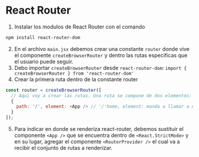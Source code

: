 # React Router
1. Instalar los modulos de React Router con el comando 
```bash
npm install react-router-dom
```
2. En el archivo `main.jsx` debemos crear una constante `router` donde vive el componente `createBrowserRouter` y dentro las rutas especificas que el usuario puede seguir.
3. Debo importar `createBrowserRouter` desde `react-router-dom`: `import { createBrowserRouter } from 'react-router-dom'`
4. Crear la primera ruta dentro de la constante router
```javascript
const router = createBrowserRouter([
  // Aqui voy a crear las rutas. Una ruta se compone de dos elementos: `path` y `element`
  {
    path: '/', element: <App /> // '/'home, element: manda a llamar a App
  }
]);
```

5. Para indicar en donde se renderiza react-router, debemos sustituir el componente `<App />` que se encuentra dentro de `<React.StrictMode>` y en su lugar, agregar el componente `<RouterProvider />` el cual va a recibir el conjunto de rutas a renderizar.